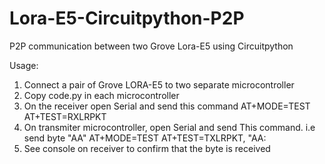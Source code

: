 # Lora-E5-Circuitpython-P2P
P2P communication between two Grove Lora-E5 using Circuitpython

Usage:
1) Connect a pair of Grove LORA-E5 to two separate microcontroller
2) Copy code.py in each microcontroller
3) On the receiver open Serial and send this command
      AT+MODE=TEST
      AT+TEST=RXLRPKT
4) On transmiter microcontroller, open Serial and send This command. i.e send byte "AA"
      AT+MODE=TEST
      AT+TEST=TXLRPKT, "AA:
5) See console on receiver to confirm that the byte is received
